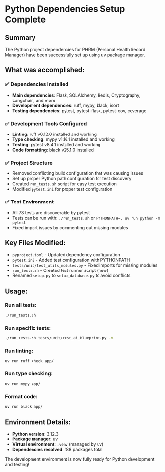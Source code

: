 # Python Dependencies Setup Complete

## Summary

The Python project dependencies for PHRM (Personal Health Record Manager) have been successfully set up using uv package manager.

## What was accomplished:

### ✅ Dependencies Installed
- **Main dependencies**: Flask, SQLAlchemy, Redis, Cryptography, Langchain, and more
- **Development dependencies**: ruff, mypy, black, isort
- **Testing dependencies**: pytest, pytest-flask, pytest-cov, coverage

### ✅ Development Tools Configured
- **Linting**: ruff v0.12.0 installed and working
- **Type checking**: mypy v1.16.1 installed and working
- **Testing**: pytest v8.4.1 installed and working
- **Code formatting**: black v25.1.0 installed

### ✅ Project Structure
- Removed conflicting build configuration that was causing issues
- Set up proper Python path configuration for test discovery
- Created `run_tests.sh` script for easy test execution
- Modified `pytest.ini` for proper test configuration

### ✅ Test Environment
- All 73 tests are discoverable by pytest
- Tests can be run with: `./run_tests.sh` or `PYTHONPATH=. uv run python -m pytest`
- Fixed import issues by commenting out missing modules

## Key Files Modified:
- `pyproject.toml` - Updated dependency configuration
- `pytest.ini` - Added test configuration with PYTHONPATH
- `tests/unit/test_utils_modules.py` - Fixed imports for missing modules
- `run_tests.sh` - Created test runner script (new)
- Renamed `setup.py` to `setup_database.py` to avoid conflicts

## Usage:

### Run all tests:
```bash
./run_tests.sh
```

### Run specific tests:
```bash
./run_tests.sh tests/unit/test_ai_blueprint.py -v
```

### Run linting:
```bash
uv run ruff check app/
```

### Run type checking:
```bash
uv run mypy app/
```

### Format code:
```bash
uv run black app/
```

## Environment Details:
- **Python version**: 3.12.3
- **Package manager**: uv
- **Virtual environment**: `.venv` (managed by uv)
- **Dependencies resolved**: 188 packages total

The development environment is now fully ready for Python development and testing!
